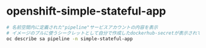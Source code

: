 # openshift-simple-stateful-app

```bash
# 名前空間内に定義された"pipeline"サービスアカウントの内容を表示
# イメージのプルに使うシークレットとして自分で作成したdockerhub-secretが表示されていること
oc describe sa pipeline -n simple-stateful-app
```
